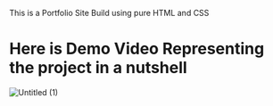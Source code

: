 This is a Portfolio Site Build using pure HTML and CSS

# Here is Demo Video Representing the project in a nutshell

![Untitled (1)](https://user-images.githubusercontent.com/106484765/170886126-499b95f7-06bc-477d-a07a-e415a8d99217.gif)
